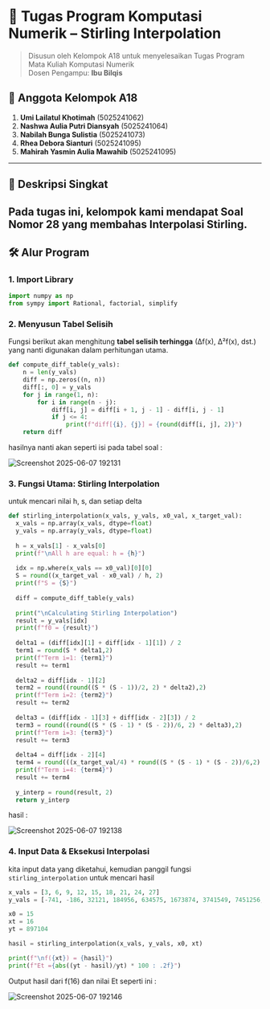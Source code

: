 # 🧮 Tugas Program Komputasi Numerik – Stirling Interpolation

> Disusun oleh Kelompok A18 untuk menyelesaikan Tugas Program Mata Kuliah Komputasi Numerik  
> Dosen Pengampu: **Ibu Bilqis**

## 👥 Anggota Kelompok A18

1. **Umi Lailatul Khotimah** (5025241062)
2. **Nashwa Aulia Putri Diansyah** (5025241064)
3. **Nabilah Bunga Sulistia** (5025241073)
4. **Rhea Debora Sianturi** (5025241095)
5. **Mahirah Yasmin Aulia Mawahib** (5025241095)

---

## 📌 Deskripsi Singkat

Pada tugas ini, kelompok kami mendapat **Soal Nomor 28** yang membahas **Interpolasi Stirling**.
---

## 🛠️ Alur Program

### 1. Import Library

```python
import numpy as np
from sympy import Rational, factorial, simplify
```

### 2. Menyusun Tabel Selisih

Fungsi berikut akan menghitung **tabel selisih terhingga** (∆f(x), ∆²f(x), dst.) yang nanti digunakan dalam perhitungan utama.

```python
def compute_diff_table(y_vals):
    n = len(y_vals)
    diff = np.zeros((n, n))
    diff[:, 0] = y_vals
    for j in range(1, n):
        for i in range(n - j):
            diff[i, j] = diff[i + 1, j - 1] - diff[i, j - 1]
            if j <= 4:
                print(f"diff[{i}, {j}] = {round(diff[i, j], 2)}")
    return diff
```

   hasilnya nanti akan seperti isi pada tabel soal :

   ![Screenshot 2025-06-07 192131](https://github.com/user-attachments/assets/398e7134-8275-419f-a23f-659383b7ce3c)


### 3. Fungsi Utama: Stirling Interpolation
untuk mencari nilai h, s, dan setiap delta

```python
def stirling_interpolation(x_vals, y_vals, x0_val, x_target_val):
  x_vals = np.array(x_vals, dtype=float)
  y_vals = np.array(y_vals, dtype=float)
  
  h = x_vals[1] - x_vals[0]
  print(f"\nAll h are equal: h = {h}")
  
  idx = np.where(x_vals == x0_val)[0][0]
  S = round((x_target_val - x0_val) / h, 2)
  print(f"S = {S}")
  
  diff = compute_diff_table(y_vals)
  
  print("\nCalculating Stirling Interpolation")
  result = y_vals[idx]
  print(f"f0 = {result}")
  
  delta1 = (diff[idx][1] + diff[idx - 1][1]) / 2
  term1 = round(S * delta1,2)
  print(f"Term i=1: {term1}")
  result += term1
  
  delta2 = diff[idx - 1][2]
  term2 = round((round((S * (S - 1))/2, 2) * delta2),2)
  print(f"Term i=2: {term2}")
  result += term2
  
  delta3 = (diff[idx - 1][3] + diff[idx - 2][3]) / 2
  term3 = round((round((S * (S - 1) * (S - 2))/6, 2) * delta3),2)
  print(f"Term i=3: {term3}")
  result += term3
  
  delta4 = diff[idx - 2][4]
  term4 = round(((x_target_val/4) * round((S * (S - 1) * (S - 2))/6,2) * delta4),2)
  print(f"Term i=4: {term4}")
  result += term4
  
  y_interp = round(result, 2)
  return y_interp
```

   hasil :

   ![Screenshot 2025-06-07 192138](https://github.com/user-attachments/assets/62a92b80-06b3-489c-9179-2d1707751116)


### 4. Input Data & Eksekusi Interpolasi
kita input data yang diketahui, kemudian panggil fungsi `stirling_interpolation` untuk mencari hasil

```python
x_vals = [3, 6, 9, 12, 15, 18, 21, 24, 27]
y_vals = [-741, -186, 32121, 184956, 634575, 1673874, 3741549, 7451256, 13620771]

x0 = 15
xt = 16
yt = 897104

hasil = stirling_interpolation(x_vals, y_vals, x0, xt)

print(f"\nf({xt}) = {hasil}")
print(f"Et ={abs((yt - hasil)/yt) * 100 : .2f}")
```

Output hasil dari f(16) dan nilai Et seperti ini :

![Screenshot 2025-06-07 192146](https://github.com/user-attachments/assets/2e16ed28-1f1c-4c32-92b2-77de53813ad5)

   
